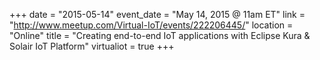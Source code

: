 +++
date = "2015-05-14"
event_date = "May 14, 2015 @ 11am ET"
link = "http://www.meetup.com/Virtual-IoT/events/222206445/"
location = "Online"
title = "Creating end-to-end IoT applications with Eclipse Kura & Solair IoT Platform"
virtualiot = true
+++

